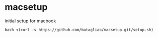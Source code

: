 # macsetup
initial setup for macbook

```
bash <(curl -s https://github.com/batagliao/macsetup.git/setup.sh)
```
